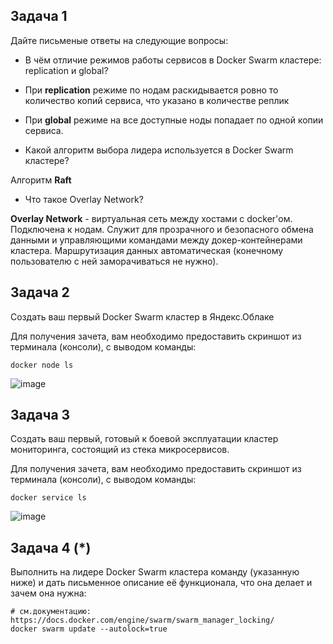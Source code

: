 ## Задача 1

Дайте письменые ответы на следующие вопросы:

- В чём отличие режимов работы сервисов в Docker Swarm кластере: replication и global?

+ При **replication** режиме по нодам раскидывается ровно то количество копий сервиса, что указано в количестве реплик

+ При **global** режиме на все доступные ноды попадает по одной копии сервиса.


- Какой алгоритм выбора лидера используется в Docker Swarm кластере?

Алгоритм **Raft**


- Что такое Overlay Network?

**Overlay Network** - виртуальная сеть между хостами с docker'ом. Подключена к нодам. Служит для прозрачного и безопасного обмена данными и управляющими командами между докер-контейнерами кластера. Маршрутизация данных автоматическая (конечному пользователю с ней заморачиваться не нужно).


## Задача 2

Создать ваш первый Docker Swarm кластер в Яндекс.Облаке

Для получения зачета, вам необходимо предоставить скриншот из терминала (консоли), с выводом команды:
```
docker node ls
```
![image](https://user-images.githubusercontent.com/33546071/155852253-ea1756d5-8bf2-452e-b89e-cf56aa851ec7.png)


## Задача 3

Создать ваш первый, готовый к боевой эксплуатации кластер мониторинга, состоящий из стека микросервисов.

Для получения зачета, вам необходимо предоставить скриншот из терминала (консоли), с выводом команды:
```
docker service ls
```
![image](https://user-images.githubusercontent.com/33546071/155852266-e2d52b7b-969c-4b69-8000-cce31e5ee87a.png)


## Задача 4 (*)

Выполнить на лидере Docker Swarm кластера команду (указанную ниже) и дать письменное описание её функционала, что она делает и зачем она нужна:
```
# см.документацию: https://docs.docker.com/engine/swarm/swarm_manager_locking/
docker swarm update --autolock=true
